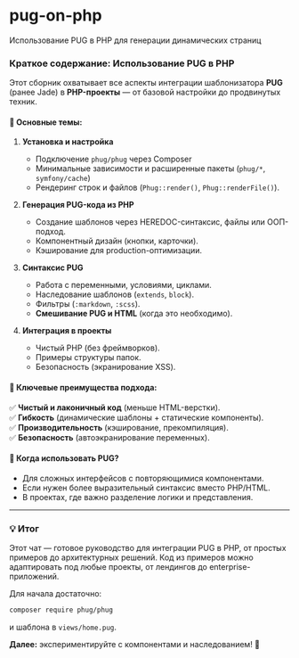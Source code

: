 # pug-on-php
Использование PUG в PHP для генерации динамических страниц
### **Краткое содержание: Использование PUG в PHP**

Этот сборник охватывает все аспекты интеграции шаблонизатора **PUG** (ранее Jade) в **PHP-проекты** — от базовой настройки до продвинутых техник.  

#### **🔹 Основные темы:**  
1. **Установка и настройка**  
   - Подключение `phug/phug` через Composer  
   - Минимальные зависимости и расширенные пакеты (`phug/*`, `symfony/cache`)  
   - Рендеринг строк и файлов (`Phug::render()`, `Phug::renderFile()`).  

2. **Генерация PUG-кода из PHP**  
   - Создание шаблонов через HEREDOC-синтаксис, файлы или ООП-подход.  
   - Компонентный дизайн (кнопки, карточки).  
   - Кэширование для production-оптимизации.  

3. **Синтаксис PUG**  
   - Работа с переменными, условиями, циклами.  
   - Наследование шаблонов (`extends`, `block`).  
   - Фильтры (`:markdown`, `:scss`).  
   - **Смешивание PUG и HTML** (когда это необходимо).  

4. **Интеграция в проекты**  
   - Чистый PHP (без фреймворков).  
   - Примеры структуры папок.  
   - Безопасность (экранирование XSS).  

#### **🔹 Ключевые преимущества подхода:**  
✅ **Чистый и лаконичный код** (меньше HTML-верстки).  
✅ **Гибкость** (динамические шаблоны + статические компоненты).  
✅ **Производительность** (кэширование, прекомпиляция).  
✅ **Безопасность** (автоэкранирование переменных).  

#### **🔹 Когда использовать PUG?**  
- Для сложных интерфейсов с повторяющимися компонентами.  
- Если нужен более выразительный синтаксис вместо PHP/HTML.  
- В проектах, где важно разделение логики и представления.  

---

### **💡 Итог**  
Этот чат — готовое руководство для интеграции PUG в PHP, от простых примеров до архитектурных решений. Код из примеров можно адаптировать под любые проекты, от лендингов до enterprise-приложений.  

Для начала достаточно:  
```bash
composer require phug/phug
```  
и шаблона в `views/home.pug`.  

**Далее:** экспериментируйте с компонентами и наследованием! 🚀
